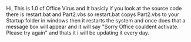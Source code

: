 Hi, This is 1.0 of Office Virus and It basicly if you look at the source code there is restart.bat and Part2.vbs so restart.bat copys Part2.vbs to your Startup folder in windows then it restarts the system and once does that a message box will appear and it will say "Sorry Office couldent activate. Please try again" and thats it i will be updating it every day.
